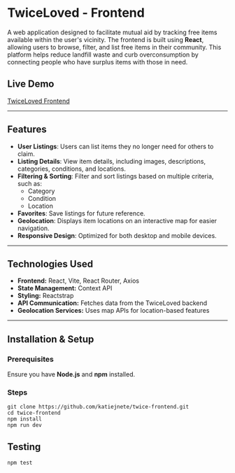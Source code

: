 # TwiceLoved - Frontend

A web application designed to facilitate mutual aid by tracking free items available within the user's vicinity. The frontend is built using **React**, allowing users to browse, filter, and list free items in their community. This platform helps reduce landfill waste and curb overconsumption by connecting people who have surplus items with those in need.

## Live Demo
[TwiceLoved Frontend](https://twiceloved-frontend.onrender.com/)

---

## Features

- **User Listings**: Users can list items they no longer need for others to claim.
- **Listing Details**: View item details, including images, descriptions, categories, conditions, and locations.
- **Filtering & Sorting**: Filter and sort listings based on multiple criteria, such as:
  - Category
  - Condition
  - Location
- **Favorites**: Save listings for future reference.
- **Geolocation**: Displays item locations on an interactive map for easier navigation.
- **Responsive Design**: Optimized for both desktop and mobile devices.

---

## Technologies Used

- **Frontend:** React, Vite, React Router, Axios
- **State Management:** Context API
- **Styling:** Reactstrap
- **API Communication:** Fetches data from the TwiceLoved backend
- **Geolocation Services:** Uses map APIs for location-based features

---

## Installation & Setup

### Prerequisites
Ensure you have **Node.js** and **npm** installed.

### Steps
`git clone https://github.com/katiejnete/twice-frontend.git`  
`cd twice-frontend`  
`npm install`  
`npm run dev`

## Testing
`npm test`  

